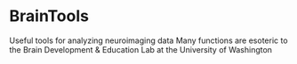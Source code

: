 # BrainTools
Useful tools for analyzing neuroimaging data
Many functions are esoteric to the Brain Development & Education Lab at the University of Washington

